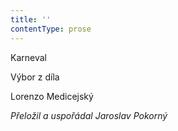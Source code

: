 ```yaml
---
title: ''
contentType: prose
---
```


<section>

Karneval

Výbor z díla

Lorenzo Medicejský

_Přeložil a uspořádal Jaroslav Pokorný_

</section>
